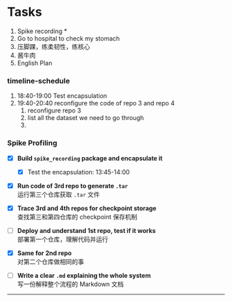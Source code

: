 # Tasks
1. Spike recording
   * 
2. Go to hospital to check my stomach
3. 压脚踝，练柔韧性，练核心
4. 酱牛肉
5. English Plan


### timeline-schedule
1. 18:40-19:00 Test encapsulation
2. 19:40-20:40 reconfigure the code of repo 3 and repo 4
   1. reconfigure repo 3
   2. list all the dataset we need to go through
   3. 



### Spike Profiling
- [x] **Build `spike_recording` package and encapsulate it**  
    - [x] Test the encapsulation: 13:45-14:00

- [x] **Run code of 3rd repo to generate `.tar`**  
      运行第三个仓库获取 `.tar` 文件

- [x] **Trace 3rd and 4th repos for checkpoint storage**  
      查找第三和第四仓库的 checkpoint 保存机制

- [ ] **Deploy and understand 1st repo, test if it works**  
      部署第一个仓库，理解代码并运行

- [x] **Same for 2nd repo**  
      对第二个仓库做相同的事

- [ ] **Write a clear `.md` explaining the whole system**  
      写一份解释整个流程的 Markdown 文档

---





